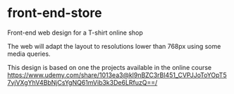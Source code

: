 # front-end-store
Front-end web design for a T-shirt online shop

The web will adapt the layout to resolutions lower than 768px using some media queries.

This design is based on one the projects available in the online course https://www.udemy.com/share/1013ea3@kl9nBZC3rBl451_CVPJJoToYOpT57vjVXgYhV4BbNjCsYgNQ61mVib3k3De6LRfuzQ==/